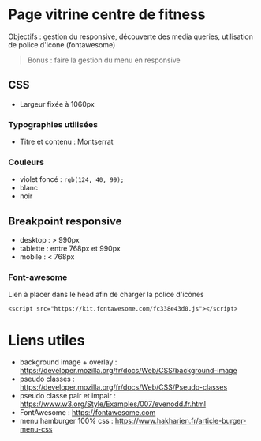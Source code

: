 # Page vitrine centre de fitness

Objectifs : gestion du responsive, découverte des media queries, utilisation de police d'icone (fontawesome)

> Bonus : faire la gestion du menu en responsive

## CSS

- Largeur fixée à 1060px

### Typographies utilisées 

- Titre et contenu : Montserrat

### Couleurs

- violet foncé : `rgb(124, 40, 99);`
- blanc
- noir

## Breakpoint responsive

- desktop : > 990px
- tablette : entre 768px et 990px
- mobile : < 768px

### Font-awesome

Lien à placer dans le head afin de charger la police d'icônes

`<script src="https://kit.fontawesome.com/fc338e43d0.js"></script>`

# Liens utiles

- background image + overlay : https://developer.mozilla.org/fr/docs/Web/CSS/background-image
- pseudo classes : https://developer.mozilla.org/fr/docs/Web/CSS/Pseudo-classes
- pseudo classe pair et impair : https://www.w3.org/Style/Examples/007/evenodd.fr.html
- FontAwesome : https://fontawesome.com
- menu hamburger 100% css : https://www.hakharien.fr/article-burger-menu-css
